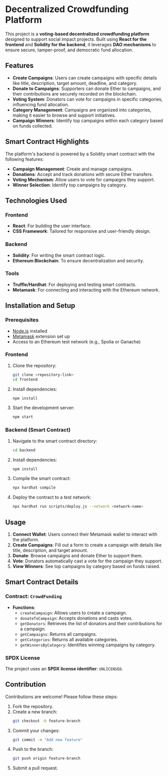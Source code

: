 # Decentralized Crowdfunding Platform

This project is a **voting-based decentralized crowdfunding platform** designed to support social impact projects. Built using **React for the frontend** and **Solidity for the backend**, it leverages **DAO mechanisms** to ensure secure, tamper-proof, and democratic fund allocation.

## Features

- **Create Campaigns**: Users can create campaigns with specific details like title, description, target amount, deadline, and category.
- **Donate to Campaigns**: Supporters can donate Ether to campaigns, and their contributions are securely recorded on the blockchain.
- **Voting System**: Donators can vote for campaigns in specific categories, influencing fund allocation.
- **Category Management**: Campaigns are organized into categories, making it easier to browse and support initiatives.
- **Campaign Winners**: Identify top campaigns within each category based on funds collected.

## Smart Contract Highlights

The platform's backend is powered by a Solidity smart contract with the following features:

- **Campaign Management**: Create and manage campaigns.
- **Donations**: Accept and track donations with secure Ether transfers.
- **Voting Mechanism**: Allow users to vote for campaigns they support.
- **Winner Selection**: Identify top campaigns by category.

## Technologies Used

### Frontend
- **React**: For building the user interface.
- **CSS Framework**: Tailored for responsive and user-friendly design.

### Backend
- **Solidity**: For writing the smart contract logic.
- **Ethereum Blockchain**: To ensure decentralization and security.

### Tools
- **Truffle/Hardhat**: For deploying and testing smart contracts.
- **Metamask**: For connecting and interacting with the Ethereum network.

## Installation and Setup

### Prerequisites

- [Node.js](https://nodejs.org/) installed
- [Metamask](https://metamask.io/) extension set up
- Access to an Ethereum test network (e.g., Spolia or Ganache)

### Frontend

1. Clone the repository:
   ```bash
   git clone <repository-link>
   cd frontend
   ```
2. Install dependencies:
   ```bash
   npm install
   ```
3. Start the development server:
   ```bash
   npm start
   ```

### Backend (Smart Contract)

1. Navigate to the smart contract directory:
   ```bash
   cd backend
   ```
2. Install dependencies:
   ```bash
   npm install
   ```
3. Compile the smart contract:
   ```bash
   npx hardhat compile
   ```
4. Deploy the contract to a test network:
   ```bash
   npx hardhat run scripts/deploy.js --network <network-name>
   ```

## Usage

1. **Connect Wallet**: Users connect their Metamask wallet to interact with the platform.
2. **Create Campaigns**: Fill out a form to create a campaign with details like title, description, and target amount.
3. **Donate**: Browse campaigns and donate Ether to support them.
4. **Vote**: Donators automatically cast a vote for the campaign they support.
5. **View Winners**: See top campaigns by category based on funds raised.

## Smart Contract Details

### Contract: `CrowdFunding`

- **Functions**:
  - `createCampaign`: Allows users to create a campaign.
  - `donateToCampaign`: Accepts donations and casts votes.
  - `getDonators`: Retrieves the list of donators and their contributions for a campaign.
  - `getCampaigns`: Returns all campaigns.
  - `getCategories`: Returns all available categories.
  - `getWinnersByCategory`: Identifies winning campaigns by category.

### SPDX License

The project uses an **SPDX license identifier**: `UNLICENSED`.

## Contribution

Contributions are welcome! Please follow these steps:

1. Fork the repository.
2. Create a new branch:
   ```bash
   git checkout -b feature-branch
   ```
3. Commit your changes:
   ```bash
   git commit -m "Add new feature"
   ```
4. Push to the branch:
   ```bash
   git push origin feature-branch
   ```
5. Submit a pull request.
